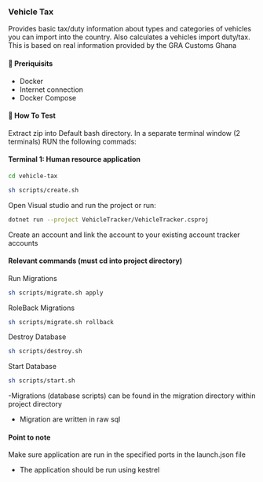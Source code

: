 ### Vehicle Tax

Provides basic tax/duty information about types and categories of vehicles you can import into the country. Also calculates a vehicles import duty/tax. This is based on real information provided by the GRA Customs Ghana

#### 🚀 Preriquisits
- Docker
- Internet connection
- Docker Compose


#### 🚀 How To Test
Extract zip into Default bash directory.
In a separate terminal window (2 terminals) RUN the following commads:

#### Terminal 1: Human resource application
``` Bash
cd vehicle-tax

sh scripts/create.sh

```
Open Visual studio and run the project or run:

``` Bash
dotnet run --project VehicleTracker/VehicleTracker.csproj

```
Create an account and link the account to your existing account tracker accounts



#### Relevant commands (must cd into project directory)
Run Migrations
``` Bash
sh scripts/migrate.sh apply

```

RoleBack Migrations
``` Bash
sh scripts/migrate.sh rollback

```

Destroy Database
``` Bash
sh scripts/destroy.sh

```

Start Database
``` Bash
sh scripts/start.sh

```

-Migrations (database scripts) can be found in the migration directory within project directory
- Migration are written in raw sql



#### Point to note
Make sure application are run in the specified ports in the launch.json file
- The application should be run using kestrel

